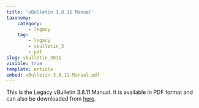 ```yaml
---
title: 'vBulletin 3.8.11 Manual'
taxonomy:
    category:
        - legacy
    tag:
        - legacy
        - vbulletin_3
        - pdf
slug: vbulletin_3811
visible: true
template: article
embed: vBulletin-3.8.11-Manual.pdf
---
```


This is the Legacy vBulletin 3.8.11 Manual. It is available in PDF format and can also be downloaded from [here](vBulletin-3.8.11-Manual.pdf).

